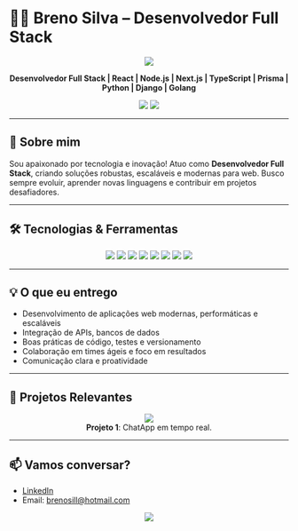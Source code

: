 # 👨‍💻 Breno Silva – Desenvolvedor Full Stack

<p align="center">
  <img src="https://capsule-render.vercel.app/api?type=waving&color=0:00c6ff,100:0072ff&height=120&section=header&text=Bem-vindo%20ao%20meu%20GitHub!&fontSize=28&fontAlign=50&fontColor=ffffff"/>
</p>

<p align="center">
  <b>Desenvolvedor Full Stack | React | Node.js | Next.js | TypeScript | Prisma | Python | Django | Golang</b>
</p>

<p align="center">
  <a href="https://www.linkedin.com/in/brenosilldev/" target="_blank"><img src="https://img.shields.io/badge/LinkedIn-0077B5?style=for-the-badge&logo=linkedin&logoColor=white"/></a>
  <a href="brenosill@hotmail.com"><img src="https://img.shields.io/badge/Email-D14836?style=for-the-badge&logo=gmail&logoColor=white"/></a>
</p>

---

## 👋 Sobre mim

Sou apaixonado por tecnologia e inovação! Atuo como **Desenvolvedor Full Stack**, criando soluções robustas, escaláveis e modernas para web. Busco sempre evoluir, aprender novas linguagens e contribuir em projetos desafiadores.

---

## 🛠️ Tecnologias & Ferramentas

<p align="center">
  <img src="https://img.shields.io/badge/React-20232A?style=for-the-badge&logo=react&logoColor=61DAFB"/>
  <img src="https://img.shields.io/badge/Node.js-43853D?style=for-the-badge&logo=node-dot-js&logoColor=white"/>
  <img src="https://img.shields.io/badge/Express-000000?style=for-the-badge&logo=express&logoColor=white"/>
  <img src="https://img.shields.io/badge/Prisma-2D3748?style=for-the-badge&logo=prisma&logoColor=white"/>
  <img src="https://img.shields.io/badge/Next.js-000000?style=for-the-badge&logo=nextdotjs&logoColor=white"/>
  <img src="https://img.shields.io/badge/TypeScript-007ACC?style=for-the-badge&logo=typescript&logoColor=white"/>
  <img src="https://img.shields.io/badge/Python-3776AB?style=for-the-badge&logo=python&logoColor=white"/>
  <img src="https://img.shields.io/badge/Go-00ADD8?style=for-the-badge&logo=go&logoColor=white"/>
</p>

---

## 💡 O que eu entrego

- Desenvolvimento de aplicações web modernas, performáticas e escaláveis
- Integração de APIs, bancos de dados
- Boas práticas de código, testes e versionamento
- Colaboração em times ágeis e foco em resultados
- Comunicação clara e proatividade

---

## 🚀 Projetos Relevantes

<p align="center">
  <a href="https://github.com/brenosilldev/chatapp-2" target="_blank"><img src="https://img.shields.io/badge/Projeto%201-Next.js%20%7C%20Prisma%20%7C%20TypeScript-blue?style=for-the-badge"/></a>
  <br/>
  <b>Projeto 1</b>: ChatApp em tempo real.
</p>

<!-- <p align="center">
  <a href="https://github.com/brenosilldev/nome-do-projeto2" target="_blank"><img src="https://img.shields.io/badge/Projeto%202-React%20%7C%20Node.js%20%7C%20Express-green?style=for-the-badge"/></a>
  <br/>
  <b>Projeto 2</b>: Breve descrição do projeto, tecnologias utilizadas e objetivo principal.
</p>

<p align="center">
  <a href="https://github.com/brenosilldev/nome-do-projeto3" target="_blank"><img src="https://img.shields.io/badge/Projeto%203-Python%20%7C%20Golang-yellow?style=for-the-badge"/></a>
  <br/>
  <b>Projeto 3</b>: Breve descrição do projeto, tecnologias utilizadas e objetivo principal.
</p> -->

---

## 📫 Vamos conversar?

- [LinkedIn](https://www.linkedin.com/in/brenosilldev/)
- Email: brenosill@hotmail.com

<p align="center">
  <img src="https://capsule-render.vercel.app/api?type=waving&color=0:00c6ff,100:0072ff&height=100&section=footer"/>
</p>
